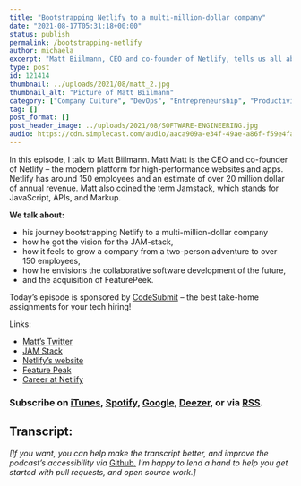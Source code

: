 ```yaml
---
title: "Bootstrapping Netlify to a multi-million-dollar company"
date: "2021-08-17T05:31:18+00:00"
status: publish
permalink: /bootstrapping-netlify
author: michaela
excerpt: "Matt Biilmann, CEO and co-founder of Netlify, tells us all about bootstrapping Netlify to a multi-million-dollar company."
type: post
id: 121414
thumbnail: ../uploads/2021/08/matt_2.jpg
thumbnail_alt: "Picture of Matt Biilmann"
category: ["Company Culture", "DevOps", "Entrepreneurship", "Productivity"]
tag: []
post_format: []
post_header_image: ../uploads/2021/08/SOFTWARE-ENGINEERING.jpg
audio: https://cdn.simplecast.com/audio/aaca909a-e34f-49ae-a86f-f59e4fa807f0/episodes/98eb7d34-f272-496a-bf59-2dea263a5b7f/audio/8be7ac36-cfc3-4a81-bd9e-a383d4e1007b/default_tc.mp3
---
```


In this episode, I talk to Matt Biilmann. Matt Matt is the CEO and co-founder of Netlify – the modern platform for high-performance websites and apps. Netlify has around 150 employees and an estimate of over 20 million dollar of annual revenue. Matt also coined the term Jamstack, which stands for JavaScript, APIs, and Markup.

**We talk about:**

- his journey bootstrapping Netlify to a multi-million-dollar company
- how he got the vision for the JAM-stack,
- how it feels to grow a company from a two-person adventure to over 150 employees,
- how he envisions the collaborative software development of the future,
- and the acquisition of FeaturePeek.

<div class="sponsorship"> Today’s episode is sponsored by <a href="https://codesubmit.io/" target="_blank" rel="noreferrer" >CodeSubmit</a> – the best take-home assignments for your tech hiring! </div>

Links:

- [Matt’s Twitter ](https://twitter.com/biilmann)
- [JAM Stack](https://jamstack.org/)
- [Netlify’s website](https://www.netlify.com/)
- [Feature Peak](https://www.netlify.com/press/netlify-acquires-featurepeek-and-launches-next-generation-of-deploy-previews-to-streamline-collaboration-for-web-teams/)
- [Career at Netlify](https://www.netlify.com/careers/)

### Subscribe on [iTunes](https://podcasts.apple.com/at/podcast/software-engineering-unlocked/id1477527378?l=en), [Spotify](https://open.spotify.com/show/2wz1OneBIDXpbBYeuyIsJL?si=2I0R0HuaTLK6RT0f7lDIFg), [Google](https://www.google.com/podcasts?feed=aHR0cHM6Ly9mZWVkcy5zaW1wbGVjYXN0LmNvbS9LMV9tdjBDSg%3D%3D), [Deezer](https://www.deezer.com/show/465682), or via [RSS](https://www.software-engineering-unlocked.com/subscribe/).

## Transcript:

_\[If you want, you can help make the transcript better, and improve the podcast’s accessibility via_ [Github](https://github.com/mgreiler/se-unlocked/tree/master/Transcripts)_[.](https://github.com/mgreiler/se-unlocked/tree/master/Transcripts) I’m happy to lend a hand to help you get started with pull requests, and open source work.\]_
